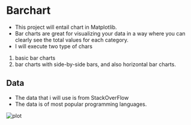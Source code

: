 # Barchart

- This project will entail chart in Matplotlib.
- Bar charts are great for visualizing your data in a way where you can clearly see the total values for each category.
- I will execute two type of chars
1. basic bar charts
2. bar charts with side-by-side bars, and also horizontal bar charts.

## Data
- The data that i will use is from StackOverFlow
- The data is of most popular programming languages.


![plot](Python_technical_solved/BarChart/Images/simple_bar_chart.png)